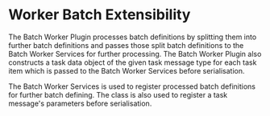 # Worker Batch Extensibility

The Batch Worker Plugin processes batch definitions by splitting them into further batch definitions and passes those split batch definitions to the Batch Worker Services for further processing. The Batch Worker Plugin also constructs a task data object of the given task message type for each task item which is passed to the Batch Worker Services before serialisation.

The Batch Worker Services is used to register processed batch definitions for further batch defining. The class is also used to register a task message's parameters before serialisation.